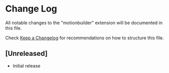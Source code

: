 # Change Log

All notable changes to the "motionbuilder" extension will be documented in this file.

Check [Keep a Changelog](http://keepachangelog.com/) for recommendations on how to structure this file.

## [Unreleased]

- Initial release